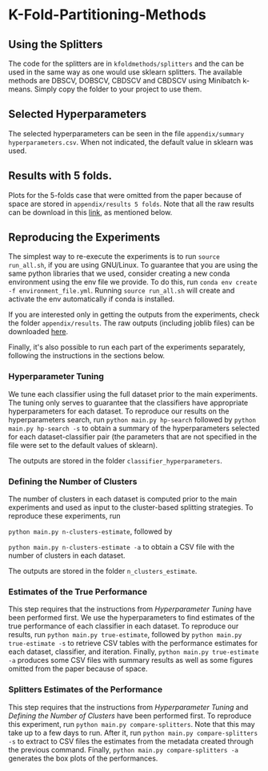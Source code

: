 # K-Fold-Partitioning-Methods

## Using the Splitters
The code for the splitters are in `kfoldmethods/splitters` and the can be used in the same way as one would use sklearn splitters.
The available methods are DBSCV, DOBSCV, CBDSCV and CBDSCV using Minibatch k-means.
Simply copy the folder to your project to use them.

## Selected Hyperparameters 
The selected hyperparameters can be seen in the file `appendix/summary hyperparameters.csv`. When not indicated, the default value in sklearn was used.

## Results with 5 folds.
Plots for the 5-folds case that were omitted from the paper because of space are stored in `appendix/results 5 folds`.
Note that all the raw results can be download in this [link](https://drive.google.com/file/d/1Pc8f4Hbx9VGOPj2FYhVw-g5BL_tKl7mK/view?usp=sharing), as mentioned below.

## Reproducing the Experiments
The simplest way to re-execute the experiments is to run `source run_all.sh`, if you are using GNU/Linux.
To guarantee that you are using the same python libraries that we used, consider creating a new conda environment using the env file we provide. To do this, run `conda env create -f environment_file.yml`.
Running `source run_all.sh` will create and activate the env automatically if conda is installed.

If you are interested only in getting the outputs from the experiments, check the folder `appendix/results`.
The raw outputs (including joblib files) can be downloaded [here](https://drive.google.com/file/d/1Pc8f4Hbx9VGOPj2FYhVw-g5BL_tKl7mK/view?usp=sharing).

Finally, it's also possible to run each part of the experiments separately, following the instructions in the sections below.

### Hyperparameter Tuning
We tune each classifier using the full dataset prior to the main experiments.
The tuning only serves to guarantee that the classifiers have appropriate hyperparameters for each dataset.
To reproduce our results on the hyperparameters search, run `python main.py hp-search` followed by `python main.py hp-search -s` to obtain a summary of the hyperparameters selected for each dataset-classifier pair (the parameters that are not specified in the file were set to the default values of sklearn).

The outputs are stored in the folder `classifier_hyperparameters`.

### Defining the Number of Clusters
The number of clusters in each dataset is computed prior to the main experiments and used as input to the cluster-based splitting strategies.
To reproduce these experiments, run

`python main.py n-clusters-estimate`, followed by

`python main.py n-clusters-estimate -a` to obtain a CSV file with the number of clusters in each dataset. 

The outputs are stored in the folder `n_clusters_estimate`.

### Estimates of the True Performance
This step requires that the instructions from *Hyperparameter Tuning* have been performed first.
We use the hyperparameters to find estimates of the true performance of each classifier in each dataset.
To reproduce our results, run `python main.py true-estimate`, followed by `python main.py true-estimate -s` to retrieve CSV tables with the performance estimates for each dataset, classifier, and iteration.
Finally, `python main.py true-estimate -a` produces some CSV files with summary results as well as some figures omitted from the paper because of space. 

### Splitters Estimates of the Performance
This step requires that the instructions from *Hyperparameter Tuning* and *Defining the Number of Clusters* have been performed first.
To reproduce this experiment, run `python main.py compare-splitters`.
Note that this may take up to a few days to run.
After it, run `python main.py compare-splitters -s` to extract to CSV files the estimates from the metadata created through the previous command.
Finally, `python main.py compare-splitters -a` generates the box plots of the performances. 
